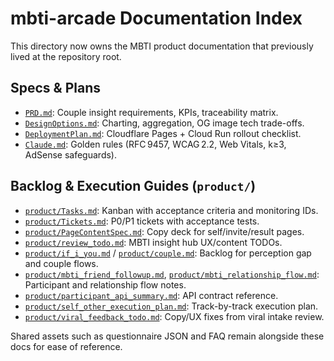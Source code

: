 # mbti-arcade Documentation Index

This directory now owns the MBTI product documentation that previously lived at the repository root.

## Specs & Plans
- [`PRD.md`](PRD.md): Couple insight requirements, KPIs, traceability matrix.
- [`DesignOptions.md`](DesignOptions.md): Charting, aggregation, OG image tech trade-offs.
- [`DeploymentPlan.md`](DeploymentPlan.md): Cloudflare Pages + Cloud Run rollout checklist.
- [`Claude.md`](Claude.md): Golden rules (RFC 9457, WCAG 2.2, Web Vitals, k≥3, AdSense safeguards).

## Backlog & Execution Guides (`product/`)
- [`product/Tasks.md`](product/Tasks.md): Kanban with acceptance criteria and monitoring IDs.
- [`product/Tickets.md`](product/Tickets.md): P0/P1 tickets with acceptance tests.
- [`product/PageContentSpec.md`](product/PageContentSpec.md): Copy deck for self/invite/result pages.
- [`product/review_todo.md`](product/review_todo.md): MBTI insight hub UX/content TODOs.
- [`product/if_i_you.md`](product/if_i_you.md) / [`product/couple.md`](product/couple.md): Backlog for perception gap and couple flows.
- [`product/mbti_friend_followup.md`](product/mbti_friend_followup.md), [`product/mbti_relationship_flow.md`](product/mbti_relationship_flow.md): Participant and relationship flow notes.
- [`product/participant_api_summary.md`](product/participant_api_summary.md): API contract reference.
- [`product/self_other_execution_plan.md`](product/self_other_execution_plan.md): Track-by-track execution plan.
- [`product/viral_feedback_todo.md`](product/viral_feedback_todo.md): Copy/UX fixes from viral intake review.

Shared assets such as questionnaire JSON and FAQ remain alongside these docs for ease of reference.
